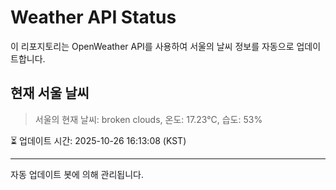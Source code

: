 
# Weather API Status

이 리포지토리는 OpenWeather API를 사용하여 서울의 날씨 정보를 자동으로 업데이트합니다.

## 현재 서울 날씨
> 서울의 현재 날씨: broken clouds, 온도: 17.23°C, 습도: 53%

⏳ 업데이트 시간: 2025-10-26 16:13:08 (KST)

---
자동 업데이트 봇에 의해 관리됩니다.
